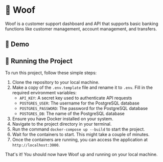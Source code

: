 # 🐶 Woof

Woof is a customer support dashboard and API that supports basic banking functions like customer management, account management, and transfers.

## 🎥 Demo

## 🚀 Running the Project

To run this project, follow these simple steps:

1. Clone the repository to your local machine.
2. Make a copy of the `.env.template` file and rename it to `.env`. Fill in the required environment variables:
   - `API_KEY`: A secret key used to authenticate API requests
   - `POSTGRES_USER`: The username for the PostgreSQL database
   - `POSTGRES_PASSWORD`: The password for the PostgreSQL database
   - `POSTGRES_DB`: The name of the PostgreSQL database
3. Ensure you have Docker installed on your system.
4. Navigate to the project directory in your terminal.
5. Run the command `docker-compose up --build` to start the project.
6. Wait for the containers to start. This might take a couple of minutes.
7. Once the containers are running, you can access the application at `http://localhost:3000`.

That's it! You should now have Woof up and running on your local machine.
